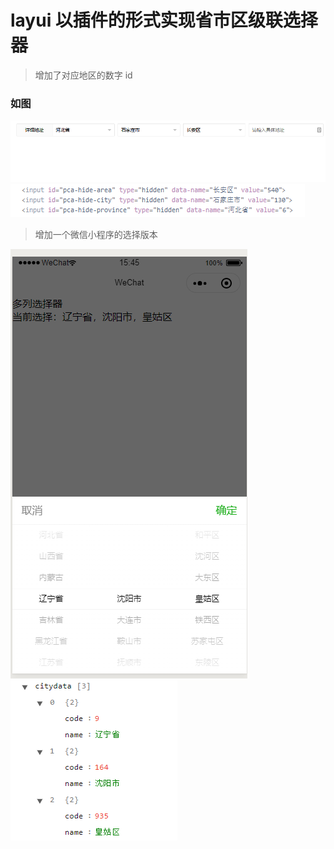 # layui 以插件的形式实现省市区级联选择器

> 增加了对应地区的数字 id

### 如图

![image](https://raw.githubusercontent.com/jcleng/layui-city-select/master/view.png)
![image](https://raw.githubusercontent.com/jcleng/layui-city-select/master/data.png)

> 增加一个微信小程序的选择版本

![image](https://raw.githubusercontent.com/jcleng/layui-city-select/master/minaview.png)
![image](https://raw.githubusercontent.com/jcleng/layui-city-select/master/minadata.png)